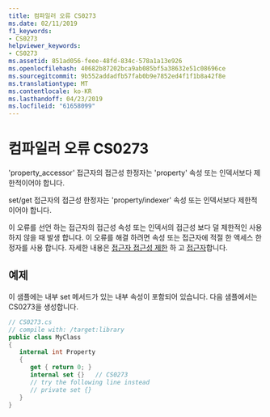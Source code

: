 ```yaml
---
title: 컴파일러 오류 CS0273
ms.date: 02/11/2019
f1_keywords:
- CS0273
helpviewer_keywords:
- CS0273
ms.assetid: 851ad056-feee-48fd-834c-578a1a13e926
ms.openlocfilehash: 40682b87202bca9ab085bf5a38632e51c08696ce
ms.sourcegitcommit: 9b552addadfb57fab0b9e7852ed4f1f1b8a42f8e
ms.translationtype: MT
ms.contentlocale: ko-KR
ms.lasthandoff: 04/23/2019
ms.locfileid: "61658099"
---
```

# <a name="compiler-error-cs0273"></a>컴파일러 오류 CS0273

'property_accessor' 접근자의 접근성 한정자는 'property' 속성 또는 인덱서보다 제한적이어야 합니다.

set/get 접근자의 접근성 한정자는 'property/indexer' 속성 또는 인덱서보다 제한적이어야 합니다.

이 오류를 선언 하는 접근자의 접근성 속성 또는 인덱서의 접근성 보다 덜 제한적인 사용 하지 않을 때 발생 합니다. 이 오류를 해결 하려면 속성 또는 접근자에 적절 한 액세스 한정자를 사용 합니다. 자세한 내용은 [접근자 접근성 제한](../programming-guide/classes-and-structs/restricting-accessor-accessibility.md) 하 고 [접근자](/dotnet/csharp/language-reference/language-specification/classes#accessors)합니다.

## <a name="example"></a>예제

이 샘플에는 내부 set 메서드가 있는 내부 속성이 포함되어 있습니다. 다음 샘플에서는 CS0273을 생성합니다.

```csharp
// CS0273.cs
// compile with: /target:library
public class MyClass
{
   internal int Property
   {
      get { return 0; }
      internal set {}   // CS0273
      // try the following line instead
      // private set {}
   }
}
```
